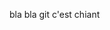bla bla git c'est chiant 


<!---
Renard100suel/Renard100suel is a ✨ special ✨ repository because its `README.md` (this file) appears on your GitHub profile.
You can click the Preview link to take a look at your changes.
--->
